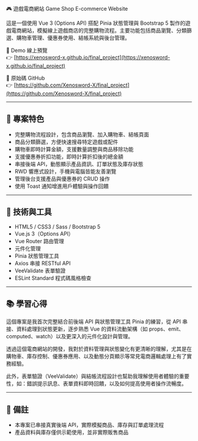🎮 遊戲電商網站 Game Shop E-commerce Website

這是一個使用 Vue 3 (Options API) 搭配 Pinia 狀態管理與 Bootstrap 5 製作的遊戲電商網站，模擬線上遊戲商店的完整購物流程。主要功能包括商品瀏覽、分類篩選、購物車管理、優惠券使用、結帳系統與後台管理。

🔗 Demo 線上預覽  
👉 [https://xenosword-x.github.io/final_project](https://xenosword-x.github.io/final_project)

📂 原始碼 GitHub  
👉 [https://github.com/Xenosword-X/final_project](https://github.com/Xenosword-X/final_project)

---

## 📌 專案特色

- 完整購物流程設計，包含商品瀏覽、加入購物車、結帳頁面
- 商品分類篩選，方便快速搜尋特定遊戲或配件  
- 購物車即時計算金額，支援數量調整與商品移除功能  
- 支援優惠券折扣功能，即時計算折扣後的總金額  
- 串接後端 API，動態顯示產品資訊、訂單狀態及庫存狀態  
- RWD 響應式設計，手機與電腦皆能友善瀏覽
- 管理後台支援產品與優惠券的 CRUD 操作
- 使用 Toast 通知增進用戶體驗與操作回饋

---

## 📁 技術與工具

- HTML5 / CSS3 / Sass / Bootstrap 5
- Vue.js 3（Options API）  
- Vue Router 路由管理  
- 元件化管理  
- Pinia 狀態管理工具
- Axios 串接 RESTful API
- VeeValidate 表單驗證
- ESLint Standard 程式碼風格檢查 

---

## 📚 學習心得

這個專案是我首次完整結合前後端 API 與狀態管理工具 Pinia 的練習，從 API 串接、資料處理到狀態更新，逐步熟悉 Vue 的資料流動架構（如 props、emit、computed、watch）以及更深入的元件化設計與管理。

透過這個電商網站的開發，我對於資料管理與狀態變化有更清晰的理解，尤其是在購物車、庫存控制、優惠券應用、以及動態分頁顯示等常見電商邏輯處理上有了實務經驗。

此外，表單驗證（VeeValidate）與結帳流程設計也幫助我理解使用者體驗的重要性，如：錯誤提示訊息、表單資料即時回饋，以及如何提高使用者操作流暢度。

---

## 📝 備註

- 本專案已串接真實後端 API，實際模擬商品、庫存與訂單處理流程  
- 產品資料與庫存僅供示範使用，並非實際販售商品
